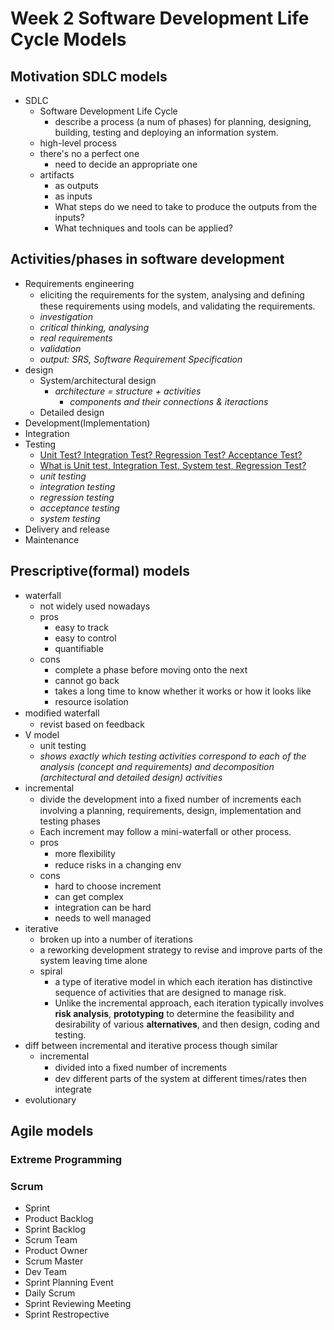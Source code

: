 # Week 2  Software Development Life Cycle Models

## Motivation SDLC models
+ SDLC
    + Software Development Life Cycle
        * describe a process (a num of phases) for planning, designing, building, testing and deploying an information system.
    + high-level process
    + there's no a perfect one
        * need to decide an appropriate one
    + artifacts
        * as outputs
        * as inputs
        * What steps do we need to take to produce the outputs from the inputs? 
        * What techniques and tools can be applied? 

## Activities/phases in software development
+ Requirements engineering
    * eliciting the requirements for the system, analysing and deﬁning these requirements using models, and validating the requirements.
    * _investigation_
    * _critical thinking, analysing_
    * _real requirements_
    * _validation_
    * _output: SRS, Software Requirement Specification_
+ design
    * System/architectural design
        - _architecture = structure + activities_
            - _components and their connections & iteractions_
    * Detailed design
+ Development(Implementation)
+ Integration
+ Testing
    + [Unit Test? Integration Test? Regression Test? Acceptance Test?](http://stackoverflow.com/questions/7672511/unit-test-integration-test-regression-test-acceptance-test)
    + [What is Unit test, Integration Test, System test, Regression Test?](http://stackoverflow.com/questions/520064/what-is-unit-test-integration-test-smoke-test-regression-test)
    * _unit testing_
    * _integration testing_
    * _regression testing_
    * _acceptance testing_
    * _system testing_
+ Delivery and release
+ Maintenance

## Prescriptive(formal) models
+ waterfall
    * not widely used nowadays
    * pros
        - easy to track 
        - easy to control
        - quantifiable
    * cons
        - complete a phase before moving onto the next
        - cannot go back
        - takes a long time to know whether it works or how it looks like
        - resource isolation
+ modiﬁed waterfall
    * revist based on feedback
+ V model
    * unit testing
    * _shows exactly which testing activities correspond to each of the analysis (concept and requirements) and decomposition (architectural and detailed design) activities_
+ incremental
    * divide the development into a ﬁxed number of increments each involving a planning, requirements, design, implementation and testing phases
    * Each increment may follow a mini-waterfall or other process.
    * pros
        - more ﬂexibility
        - reduce risks in a changing env
    * cons
        - hard to choose increment
        - can get complex
        - integration can be hard
        - needs to well managed
+ iterative
    * broken up into a number of iterations
    * a reworking development strategy to revise and improve parts of the system leaving time alone
    * spiral
        - a type of iterative model in which each iteration has distinctive sequence of activities that are designed to manage risk.
        - Unlike the incremental approach, each iteration typically involves __risk analysis__, __prototyping__ to determine the feasibility and desirability of various __alternatives__, and then design, coding and testing.
+ diff between incremental and iterative process though similar
    * incremental
        - divided into a ﬁxed number of increments
        - dev different parts of the system at different times/rates then integrate
+ evolutionary


## Agile models

### Extreme Programming

### Scrum
+ Sprint
+ Product Backlog
+ Sprint Backlog
+ Scrum Team
+ Product Owner
+ Scrum Master
+ Dev Team
+ Sprint Planning Event
+ Daily Scrum
+ Sprint Reviewing Meeting
+ Sprint Restropective
